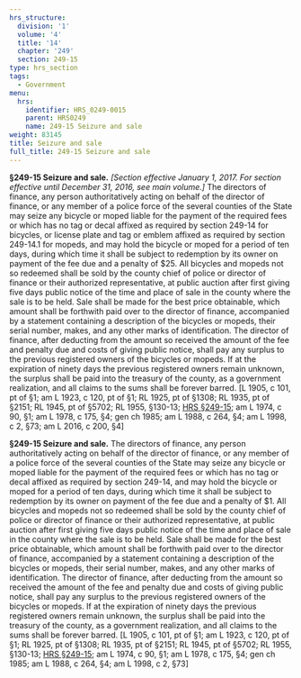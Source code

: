```yaml
---
hrs_structure:
  division: '1'
  volume: '4'
  title: '14'
  chapter: '249'
  section: 249-15
type: hrs_section
tags:
  - Government
menu:
  hrs:
    identifier: HRS_0249-0015
    parent: HRS0249
    name: 249-15 Seizure and sale
weight: 83145
title: Seizure and sale
full_title: 249-15 Seizure and sale
---
```

**§249-15 Seizure and sale.** _[Section effective January 1, 2017\. For section effective until December 31, 2016, see main volume.]_ The directors of finance, any person authoritatively acting on behalf of the director of finance, or any member of a police force of the several counties of the State may seize any bicycle or moped liable for the payment of the required fees or which has no tag or decal affixed as required by section 249-14 for bicycles, or license plate and tag or emblem affixed as required by section 249-14.1 for mopeds, and may hold the bicycle or moped for a period of ten days, during which time it shall be subject to redemption by its owner on payment of the fee due and a penalty of $25\. All bicycles and mopeds not so redeemed shall be sold by the county chief of police or director of finance or their authorized representative, at public auction after first giving five days public notice of the time and place of sale in the county where the sale is to be held. Sale shall be made for the best price obtainable, which amount shall be forthwith paid over to the director of finance, accompanied by a statement containing a description of the bicycles or mopeds, their serial number, makes, and any other marks of identification. The director of finance, after deducting from the amount so received the amount of the fee and penalty due and costs of giving public notice, shall pay any surplus to the previous registered owners of the bicycles or mopeds. If at the expiration of ninety days the previous registered owners remain unknown, the surplus shall be paid into the treasury of the county, as a government realization, and all claims to the sums shall be forever barred. [L 1905, c 101, pt of §1; am L 1923, c 120, pt of §1; RL 1925, pt of §1308; RL 1935, pt of §2151; RL 1945, pt of §5702; RL 1955, §130-13; [HRS §249-15](/title-14/chapter-249/section-249-15/); am L 1974, c 90, §1; am L 1978, c 175, §4; gen ch 1985; am L 1988, c 264, §4; am L 1998, c 2, §73; am L 2016, c 200, §4]

**§249-15 Seizure and sale.** The directors of finance, any person authoritatively acting on behalf of the director of finance, or any member of a police force of the several counties of the State may seize any bicycle or moped liable for the payment of the required fees or which has no tag or decal affixed as required by section 249-14, and may hold the bicycle or moped for a period of ten days, during which time it shall be subject to redemption by its owner on payment of the fee due and a penalty of $1\. All bicycles and mopeds not so redeemed shall be sold by the county chief of police or director of finance or their authorized representative, at public auction after first giving five days public notice of the time and place of sale in the county where the sale is to be held. Sale shall be made for the best price obtainable, which amount shall be forthwith paid over to the director of finance, accompanied by a statement containing a description of the bicycles or mopeds, their serial number, makes, and any other marks of identification. The director of finance, after deducting from the amount so received the amount of the fee and penalty due and costs of giving public notice, shall pay any surplus to the previous registered owners of the bicycles or mopeds. If at the expiration of ninety days the previous registered owners remain unknown, the surplus shall be paid into the treasury of the county, as a government realization, and all claims to the sums shall be forever barred. [L 1905, c 101, pt of §1; am L 1923, c 120, pt of §1; RL 1925, pt of §1308; RL 1935, pt of §2151; RL 1945, pt of §5702; RL 1955, §130-13; [HRS §249-15](/title-14/chapter-249/section-249-15/); am L 1974, c 90, §1; am L 1978, c 175, §4; gen ch 1985; am L 1988, c 264, §4; am L 1998, c 2, §73]